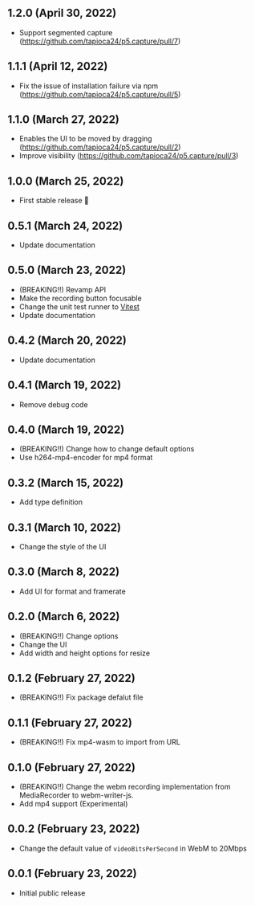 ## 1.2.0 (April 30, 2022)

- Support segmented capture (https://github.com/tapioca24/p5.capture/pull/7)

## 1.1.1 (April 12, 2022)

- Fix the issue of installation failure via npm (https://github.com/tapioca24/p5.capture/pull/5)

## 1.1.0 (March 27, 2022)

- Enables the UI to be moved by dragging (https://github.com/tapioca24/p5.capture/pull/2)
- Improve visibility (https://github.com/tapioca24/p5.capture/pull/3)

## 1.0.0 (March 25, 2022)

- First stable release 🎉

## 0.5.1 (March 24, 2022)

- Update documentation

## 0.5.0 (March 23, 2022)

- (BREAKING!!) Revamp API
- Make the recording button focusable
- Change the unit test runner to [Vitest](https://vitest.dev/)
- Update documentation

## 0.4.2 (March 20, 2022)

- Update documentation

## 0.4.1 (March 19, 2022)

- Remove debug code

## 0.4.0 (March 19, 2022)

- (BREAKING!!) Change how to change default options
- Use h264-mp4-encoder for mp4 format

## 0.3.2 (March 15, 2022)

- Add type definition

## 0.3.1 (March 10, 2022)

- Change the style of the UI

## 0.3.0 (March 8, 2022)

- Add UI for format and framerate

## 0.2.0 (March 6, 2022)

- (BREAKING!!) Change options
- Change the UI
- Add width and height options for resize

## 0.1.2 (February 27, 2022)

- (BREAKING!!) Fix package defalut file

## 0.1.1 (February 27, 2022)

- (BREAKING!!) Fix mp4-wasm to import from URL

## 0.1.0 (February 27, 2022)

- (BREAKING!!) Change the webm recording implementation from MediaRecorder to webm-writer-js.
- Add mp4 support (Experimental)

## 0.0.2 (February 23, 2022)

- Change the default value of `videoBitsPerSecond` in WebM to 20Mbps

## 0.0.1 (February 23, 2022)

- Initial public release
